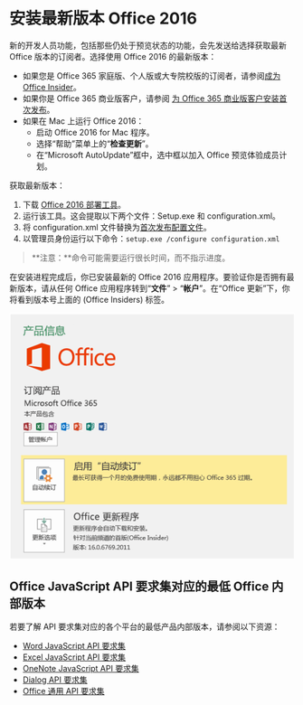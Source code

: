 # <a name="install-the-latest-version-of-office-2016"></a>安装最新版本 Office 2016

新的开发人员功能，包括那些仍处于预览状态的功能，会先发送给选择获取最新 Office 版本的订阅者。选择使用 Office 2016 的最新版本： 

- 如果您是 Office 365 家庭版、个人版或大专院校版的订阅者，请参阅[成为 Office Insider](https://products.office.com/en-us/office-insider)。
- 如果你是 Office 365 商业版客户，请参阅 [为 Office 365 商业版客户安装首次发布](https://support.office.com/en-us/article/Install-the-First-Release-build-for-Office-365-for-business-customers-4dd8ba40-73c0-4468-b778-c7b744d03ead?ui=en-US&rs=en-US&ad=US)。
- 如果在 Mac 上运行 Office 2016：
    - 启动 Office 2016 for Mac 程序。
    - 选择“帮助”菜单上的“**检查更新**”。
    - 在“Microsoft AutoUpdate”框中，选中框以加入 Office 预览体验成员计划。 

获取最新版本： 

1. 下载 [Office 2016 部署工具](https://www.microsoft.com/en-us/download/details.aspx?id=49117)。 
2. 运行该工具。这会提取以下两个文件：Setup.exe 和 configuration.xml。
3. 将 configuration.xml 文件替换为[首次发布配置文件](https://raw.githubusercontent.com/OfficeDev/Office-Add-in-Commands-Samples/master/Tools/FirstReleaseConfig/configuration.xml)。
4. 以管理员身份运行以下命令：`setup.exe /configure configuration.xml` 

>**注意：**命令可能需要运行很长时间，而不指示进度。

在安装进程完成后，你已安装最新的 Office 2016 应用程序。要验证你是否拥有最新版本，请从任何 Office 应用程序转到“**文件**” > “**帐户**”。在“Office 更新”下，你将看到版本号上面的 (Office Insiders) 标签。

![显示产品信息的屏幕截图（带有 Office Insiders 标签）](../images/officeinsider.PNG)

## <a name="minimum-office-builds-for-office-javascript-api-requirement-sets"></a>Office JavaScript API 要求集对应的最低 Office 内部版本

若要了解 API 要求集对应的各个平台的最低产品内部版本，请参阅以下资源：

- [Word JavaScript API 要求集](http://dev.office.com/reference/add-ins/requirement-sets/word-api-requirement-sets)
- [Excel JavaScript API 要求集](http://dev.office.com/reference/add-ins/requirement-sets/excel-api-requirement-sets)
- [OneNote JavaScript API 要求集](http://dev.office.com/reference/add-ins/requirement-sets/onenote-api-requirement-sets)
- [Dialog API 要求集](http://dev.office.com/reference/add-ins/requirement-sets/dialog-api-requirement-sets)
- [Office 通用 API 要求集](http://dev.office.com/reference/add-ins/requirement-sets/office-add-in-requirement-sets)
